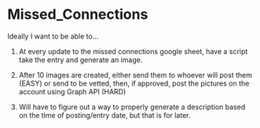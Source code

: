 # Missed_Connections
Ideally I want to be able to...
1. At every update to the missed connections google sheet, have a script take the entry and generate an image.

2. After 10 images are created, either 
  send them to whoever will post them (EASY) 
    or 
  send to be vetted, then, if approved, post the pictures on the account using Graph API (HARD) 

3. Will have to figure out a way to properly generate a description based on the time of posting/entry date, but that is for later.
